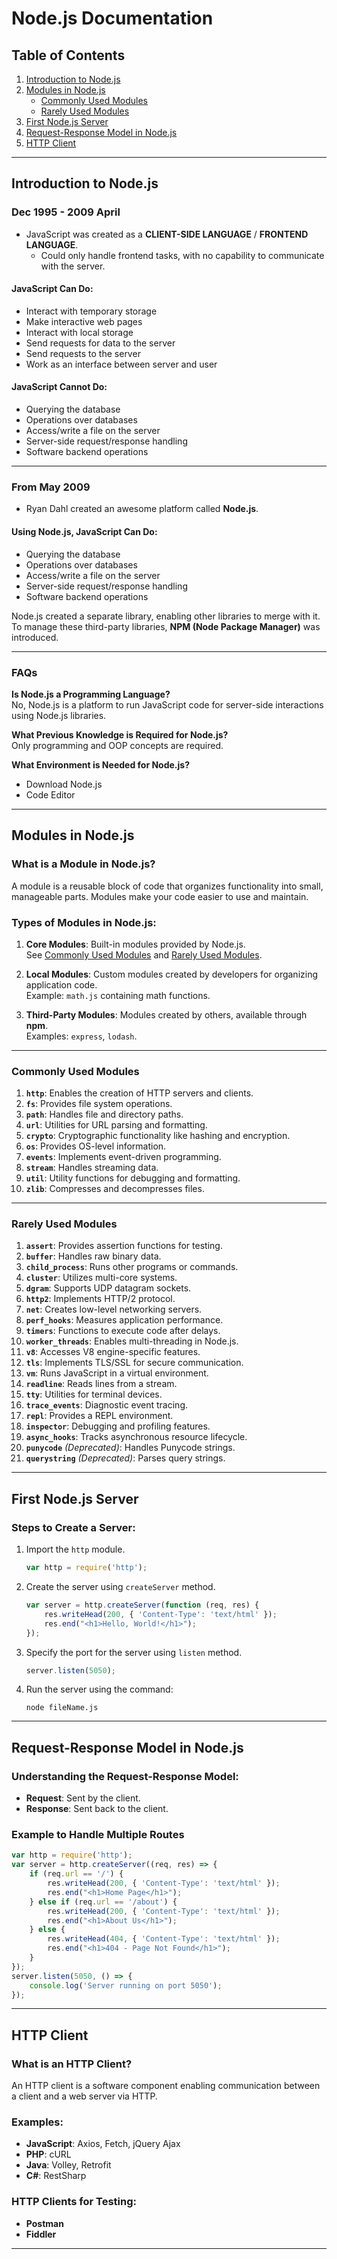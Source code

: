 
# Node.js Documentation

## Table of Contents
1. [Introduction to Node.js](#introduction-to-nodejs)
2. [Modules in Node.js](#modules-in-nodejs)
    - [Commonly Used Modules](#commonly-used-modules)
    - [Rarely Used Modules](#rarely-used-modules)
3. [First Node.js Server](#first-nodejs-server)
4. [Request-Response Model in Node.js](#request-response-model-in-nodejs)
5. [HTTP Client](#http-client)

---

## Introduction to Node.js

### Dec 1995 - 2009 April
- JavaScript was created as a **CLIENT-SIDE LANGUAGE** / **FRONTEND LANGUAGE**.
  - Could only handle frontend tasks, with no capability to communicate with the server.

#### JavaScript Can Do:
- Interact with temporary storage
- Make interactive web pages
- Interact with local storage
- Send requests for data to the server
- Send requests to the server
- Work as an interface between server and user

#### JavaScript Cannot Do:
- Querying the database
- Operations over databases
- Access/write a file on the server
- Server-side request/response handling
- Software backend operations

---

### From May 2009
- Ryan Dahl created an awesome platform called **Node.js**.

#### Using Node.js, JavaScript Can Do:
- Querying the database
- Operations over databases
- Access/write a file on the server
- Server-side request/response handling
- Software backend operations

Node.js created a separate library, enabling other libraries to merge with it. To manage these third-party libraries, **NPM (Node Package Manager)** was introduced.

---

### FAQs
**Is Node.js a Programming Language?**  
No, Node.js is a platform to run JavaScript code for server-side interactions using Node.js libraries.

**What Previous Knowledge is Required for Node.js?**  
Only programming and OOP concepts are required.

**What Environment is Needed for Node.js?**  
- Download Node.js  
- Code Editor  

---

## Modules in Node.js

### What is a Module in Node.js?
A module is a reusable block of code that organizes functionality into small, manageable parts. Modules make your code easier to use and maintain.

### Types of Modules in Node.js:
1. **Core Modules**: Built-in modules provided by Node.js.  
   See [Commonly Used Modules](#commonly-used-modules) and [Rarely Used Modules](#rarely-used-modules).

2. **Local Modules**: Custom modules created by developers for organizing application code.  
   Example: `math.js` containing math functions.

3. **Third-Party Modules**: Modules created by others, available through **npm**.  
   Examples: `express`, `lodash`.

---

### Commonly Used Modules
1. **`http`**: Enables the creation of HTTP servers and clients.  
2. **`fs`**: Provides file system operations.  
3. **`path`**: Handles file and directory paths.  
4. **`url`**: Utilities for URL parsing and formatting.  
5. **`crypto`**: Cryptographic functionality like hashing and encryption.  
6. **`os`**: Provides OS-level information.  
7. **`events`**: Implements event-driven programming.  
8. **`stream`**: Handles streaming data.  
9. **`util`**: Utility functions for debugging and formatting.  
10. **`zlib`**: Compresses and decompresses files.

---

### Rarely Used Modules
1. **`assert`**: Provides assertion functions for testing.  
2. **`buffer`**: Handles raw binary data.  
3. **`child_process`**: Runs other programs or commands.  
4. **`cluster`**: Utilizes multi-core systems.  
5. **`dgram`**: Supports UDP datagram sockets.  
6. **`http2`**: Implements HTTP/2 protocol.  
7. **`net`**: Creates low-level networking servers.  
8. **`perf_hooks`**: Measures application performance.  
9. **`timers`**: Functions to execute code after delays.  
10. **`worker_threads`**: Enables multi-threading in Node.js.  
11. **`v8`**: Accesses V8 engine-specific features.  
12. **`tls`**: Implements TLS/SSL for secure communication.  
13. **`vm`**: Runs JavaScript in a virtual environment.  
14. **`readline`**: Reads lines from a stream.  
15. **`tty`**: Utilities for terminal devices.  
16. **`trace_events`**: Diagnostic event tracing.  
17. **`repl`**: Provides a REPL environment.  
18. **`inspector`**: Debugging and profiling features.  
19. **`async_hooks`**: Tracks asynchronous resource lifecycle.  
20. **`punycode`** *(Deprecated)*: Handles Punycode strings.  
21. **`querystring`** *(Deprecated)*: Parses query strings.

---

## First Node.js Server

### Steps to Create a Server:
1. Import the `http` module.  
   ```javascript
   var http = require('http');
   ```

2. Create the server using `createServer` method.  
   ```javascript
   var server = http.createServer(function (req, res) {
       res.writeHead(200, { 'Content-Type': 'text/html' });
       res.end("<h1>Hello, World!</h1>");
   });
   ```

3. Specify the port for the server using `listen` method.  
   ```javascript
   server.listen(5050);
   ```

4. Run the server using the command:  
   ```
   node fileName.js
   ```

---

## Request-Response Model in Node.js

### Understanding the Request-Response Model:
- **Request**: Sent by the client.
- **Response**: Sent back to the client.

### Example to Handle Multiple Routes
```javascript
var http = require('http');
var server = http.createServer((req, res) => {
    if (req.url == '/') {
        res.writeHead(200, { 'Content-Type': 'text/html' });
        res.end("<h1>Home Page</h1>");
    } else if (req.url == '/about') {
        res.writeHead(200, { 'Content-Type': 'text/html' });
        res.end("<h1>About Us</h1>");
    } else {
        res.writeHead(404, { 'Content-Type': 'text/html' });
        res.end("<h1>404 - Page Not Found</h1>");
    }
});
server.listen(5050, () => {
    console.log('Server running on port 5050');
});
```

---

## HTTP Client

### What is an HTTP Client?
An HTTP client is a software component enabling communication between a client and a web server via HTTP.

### Examples:
- **JavaScript**: Axios, Fetch, jQuery Ajax  
- **PHP**: cURL  
- **Java**: Volley, Retrofit  
- **C#**: RestSharp  

### HTTP Clients for Testing:
- **Postman**  
- **Fiddler**  

---
